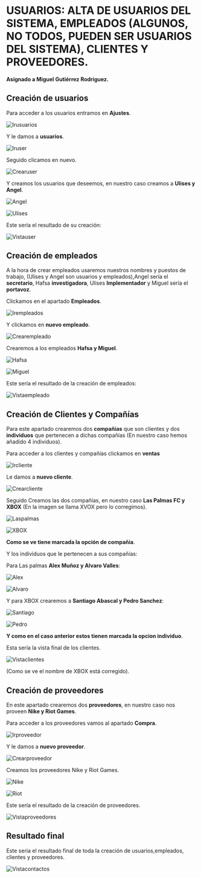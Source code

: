 # USUARIOS: ALTA DE USUARIOS DEL SISTEMA, EMPLEADOS (ALGUNOS, NO TODOS, PUEDEN SER USUARIOS DEL SISTEMA), CLIENTES Y PROVEEDORES.

#### Asignado a Miguel Gutiérrez Rodríguez.

## Creación de usuarios

Para acceder a los usuarios entramos en **Ajustes**.

![Irusuarios](./IMG/Irusuarios.png)

Y le damos a **usuarios**.

![Iruser](./IMG/Iruser.png)

Seguido clicamos en nuevo.

![Crearuser](./IMG/Crearuser.png)

Y creamos los usuarios que deseemos, en nuestro caso creamos a **Ulises y Angel**.

![Angel](./IMG/Angel.png)

![Ulises](./IMG/Ulises.png)

Este sería el resultado de su creación:

![Vistauser](./IMG/Vistausuarios.png)

## Creación de empleados

A la hora de crear empleados usaremos nuestros nombres y puestos de trabajo, (Ulises y Angel son usuarios y empleados),Angel sería el **secretario**, Hafsa **investigadora**, Ulises **Implementador** y Miguel sería el **portavoz**.

Clickamos en el apartado **Empleados**.

![Irempleados](./IMG/Irempleado.png)

Y clickamos en **nuevo empleado**.

![Crearempleado](./IMG/Crearempleado.png)

Crearemos a los empleados **Hafsa y Miguel**.

![Hafsa](./IMG/Hafsa.png)

![Miguel](./IMG/Miguel.png)

Este sería el resultado de la creación de empleados:

![Vistaempleado](./IMG/Vistaempleados.png)

## Creación de Clientes y Compañías

Para este apartado crearemos dos **compañias** que son clientes y dos **individuos** que pertenecen a dichas compañías (En nuestro caso hemos añadido 4 individuos).

Para acceder a los clientes y compañías clickamos en **ventas**

![Ircliente](./IMG/Ircliente.png)

Le damos a **nuevo cliente**.

![Crearcliente](./IMG/Crearcliente.png)

Seguido Creamos las dos compañías, en nuestro caso **Las Palmas FC y XBOX** (En la imagen se llama XVOX pero lo corregimos).

![Laspalmas](./IMG/Laspalmas.png)

![XBOX](./IMG/Xbox.png)

**Como se ve tiene marcada la opción de compañia**.

Y los individuos que le pertenecen a sus compañías:

Para Las palmas **Alex Muñoz y Alvaro Valles**:

![Alex](./IMG/Alex.png)

![Alvaro](./IMG/Alvaro.png)

Y para XBOX crearemos a **Santiago Abascal y Pedro Sanchez**:

![Santiago](./IMG/Santiago.png)

![Pedro](./IMG/Pedro.png)

**Y como en el caso anterior estos tienen marcada la opcion individuo**.

Esta sería la vista final de los clientes.

![Vistaclientes](./IMG/Vistaclientes.png)

(Como se ve el nombre de XBOX está corregido).

## Creación de proveedores

En este apartado crearemos dos **proveedores**, en nuestro caso nos proveen **Nike y Riot Games**.

Para acceder a los proveedores vamos al apartado **Compra**.

![Irproveedor](./IMG/Irproveedor.png)

Y le damos a **nuevo proveedor**.

![Crearproveedor](./IMG/Crearproveedor.png)

Creamos los proveedores Nike y Riot Games.

![Nike](./IMG/Nike.png)

![Riot](./IMG/Riot.png)

Este sería el resultado de la creación de proveedores.

![Vistaproveedores](./IMG/Vistaproveedores.png)

## Resultado final

Este seria el resultado final de toda la creación de usuarios,empleados, clientes y proveedores.

![Vistacontactos](./IMG/Vistacontactos.png) 
